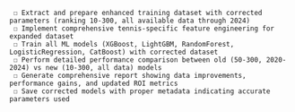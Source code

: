      ☐ Extract and prepare enhanced training dataset with corrected parameters (ranking 10-300, all available data through 2024)
     ☐ Implement comprehensive tennis-specific feature engineering for expanded dataset
     ☐ Train all ML models (XGBoost, LightGBM, RandomForest, LogisticRegression, CatBoost) with corrected dataset
     ☐ Perform detailed performance comparison between old (50-300, 2020-2024) vs new (10-300, all data) models
     ☐ Generate comprehensive report showing data improvements, performance gains, and updated ROI metrics
     ☐ Save corrected models with proper metadata indicating accurate parameters used
